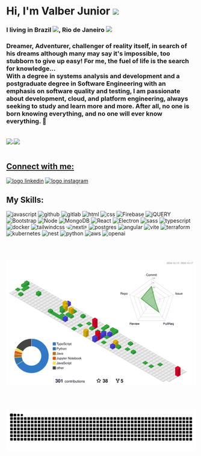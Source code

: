 <h1> Hi, I'm Valber Junior <img src='https://cdn.iconscout.com/icon/free/png-64/developer-2309864-1943774.png' width="50px"></h1>

### I living in Brazil <img src="https://cdn.iconscout.com/icon/free/png-64/brazil-3596654-2998698.png" width="30px">, Rio de Janeiro <img src="https://cdn.iconscout.com/icon/premium/png-64-thumb/rio-de-janeiro-brazil-1813045-1538458.png" width="50px">
### Dreamer, Adventurer, challenger of reality itself, in search of his dreams although many may say it's impossible, too stubborn to give up easy! For me, the fuel of life is the search for knowledge...<br/> With a degree in systems analysis and development and a postgraduate degree in Software Engineering with an emphasis on software quality and testing, I am passionate about development, cloud, and platform engineering, always seeking to study and learn more and more. After all, no one is born knowing everything, and no one will ever know everything. 🙂

<br>
<div style="display=inline-block">
  <a href="https://github.com/ValberJunior">
  <img height="160em"   align="center" src="https://github-readme-stats.vercel.app/api?username=ValberJunior&show_icons=true&theme=dark&include_all_commits=true&count_private=true"/>
  <img height="160em"  align="center" src="https://github-readme-stats.vercel.app/api/top-langs/?username=ValberJunior&&layout=compact&hide=shell&theme=dark"/>
</div>
<br>

## Connect with me:

<a href="https://www.linkedin.com/in/valber-junior-238217b4"><img src="https://cdn.iconscout.com/icon/free/png-64/linkedin-40-151141.png" width="50px" height="50px" type="image/png" alt="logo linkedin" ></a>
<a href="https://www.instagram.com/valber_junnior/"><img src="https://cdn.iconscout.com/icon/free/png-64/instagram-188-498425.png" width="50px" height="50px"  type="image/png" alt="logo instagram" ></a>


<h2>My Skills:</h2>
<div style="display=inline-block">
<img src="https://cdn.iconscout.com/icon/free/png-256/javascript-2752148-2284965.png" alt="javascript"width="50px" height="50px" >
         <img src="https://cdn.iconscout.com/icon/free/png-64/github-115-438237.png" alt="github" width="50px" height="50px" >
  <img src="https://cdn.iconscout.com/icon/free/png-64/gitlab-282507.png" alt="gitlab" width="50px" height="50px" >
         <img src="https://cdn.iconscout.com/icon/free/png-64/html5-2038876-1720089.png" alt="html"width="50px" height="50px" >
         <img src="https://cdn.jsdelivr.net/gh/devicons/devicon/icons/css3/css3-original-wordmark.svg" alt="css" width="50px" height="50px" >
        <img src="https://cdn.jsdelivr.net/gh/devicons/devicon/icons/firebase/firebase-plain-wordmark.svg" alt="Firebase" width="50px" height="50px" >
        <img src="https://cdn.jsdelivr.net/gh/devicons/devicon/icons/jquery/jquery-plain-wordmark.svg" alt="jQUERY" width="50px" height="50px" >
  <img src="https://cdn.jsdelivr.net/gh/devicons/devicon/icons/bootstrap/bootstrap-plain-wordmark.svg" alt="Bootstrap" width="50px" height="50px" >
  <img src="https://cdn.jsdelivr.net/gh/devicons/devicon/icons/nodejs/nodejs-plain.svg" alt="Node" width="50px" height="50px" >
   <img src="https://cdn.jsdelivr.net/gh/devicons/devicon/icons/mongodb/mongodb-original-wordmark.svg" alt="MongoDB" width="50px" height="50px" >
  <img src="https://cdn.jsdelivr.net/gh/devicons/devicon/icons/react/react-original-wordmark.svg" alt="React" width="50px" height="50px" >
  <img src="https://cdn.iconscout.com/icon/free/png-64/electron-3628748-3029973.png" alt="Electron" width="50px" height="50px" > 
  <img src="https://cdn.iconscout.com/icon/free/png-64/sass-2752078-2284895.png" alt="sass" width:"50px" height="50px"/>
  <img src="https://cdn.iconscout.com/icon/free/png-64/typescript-1174965.png" alt="typescript" width="50px" height="50px" > 
  <img src="https://cdn.iconscout.com/icon/free/png-64/docker-226091.png" alt="docker" width="50px" height="50px" > 
  <img src="https://cdn.creazilla.com/icons/3254431/tailwindcss-icon-icon-md.png" width="50px" height="50px" alt="tailwindcss">
  <img src="https://cdn.creazilla.com/icons/3270329/next-dot-js-icon-size_256.png" alt="nextjs" width="50px" height="50px" style="border-radius:50%" > 
  <img src="https://cdn-icons-png.flaticon.com/128/5968/5968342.png" alt="postgres" width="50px" height="50px" > 
  <img src="https://cdn.iconscout.com/icon/free/png-64/angular-3-226070.png" alt="angular" width="50px" height="50px" > 
   <img src="https://vitejs.dev/logo.svg" alt="vite" width="50px" height="50px" >  
  <img src="https://cdn.freelogovectors.net/wp-content/uploads/2022/01/terra-form-logo-freelogovectors.net_.png"  width="50px" height="50px" alt="terraform"/>
  <img src="https://upload.wikimedia.org/wikipedia/commons/thumb/3/39/Kubernetes_logo_without_workmark.svg/1200px-Kubernetes_logo_without_workmark.svg.png" width="50px" height="50px" alt="kubernetes"/>
  <img src="https://img.icons8.com/color/600/nestjs.png"  width="50px" height="50px" alt="nest"/>
  <img src="https://cdn.creazilla.com/icons/3254252/python-icon-sm.png" width="50px" height="50px" alt="python"/>
  <img src="https://cdn.creazilla.com/icons/3253504/aws-icon-sm.png" witdh="50px" height="50px" alt="aws"/>
  <img src="https://cdn.creazilla.com/icons/3270368/openai-icon-md.png" witdh="50px" height="50px" alt="openai"/>
 </div>

<!-- <h2>Learning</h2>
 <div style="display=inline-block">
         

<img src="https://cdn.iconscout.com/icon/free/png-64/vuejs-3-1175070.png" alt="vuesJs" width="50px" height="50px" > 
<img src="https://cdn.iconscout.com/icon/free/png-64/logo-1889531-1597591.png" alt="react native" width="50px" height="50px" > 
  
</div>  
 -->  

 <br><br>

 **![contrib graph](./profile-3d-contrib/profile-gitblock.svg)**

 <br><br>

  
  ![Snake animation](https://github.com/ValberJunior/ValberJunior/blob/output/github-contribution-grid-snake.svg)
      
   
